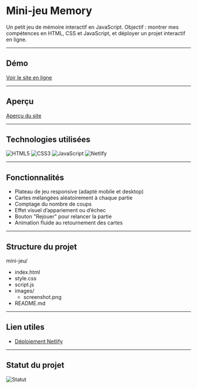 # Mini-jeu Memory 

Un petit jeu de mémoire interactif en JavaScript.
Objectif : montrer mes compétences en HTML, CSS et JavaScript, et déployer un projet interactif en ligne.

---

## Démo
[Voir le site en ligne](https://mini-jeu.netlify.app)

---

## Aperçu
[Aperçu du site](images/screenshot.png)

---

## Technologies utilisées
![HTML5](https://img.shields.io/badge/-HTML5-orange?logo=htm15&logoColor=white&style=flat)
![CSS3](https://img.shields.io/badge/-CSS3-blue?logo=css3&logoColor=white&style=flat)
![JavaScript](https://img.shields.io/badge/-JavaScript-yellow?logo=javascript&logoColor=white&style=flat)
![Netlify](https://img.shields.io/badge/-Netlify=00C7B7?logo=netlify&logoColor=white&style=flat)

---

## Fonctionnalités

 - Plateau de jeu responsive (adapté mobile et desktop)
 - Cartes mélangées aléatoirement à chaque partie
 - Comptage du nombre de coups
 - Effet visuel d’appariement ou d’échec
 - Bouton "Rejouer" pour relancer la partie
 - Animation fluide au retournement des cartes
   
---

## Structure du projet

mini-jeu/
- index.html
- style.css
- script.js
- images/
  - screenshot.png
- README.md

---

## Lien utiles
- [Déploiement Netlify](https://mini-jeu-manon.netlify.app)

---

## Statut du projet
![Statut](https://img.shields.io/badge/Statut-Terminé-brightgreen)
